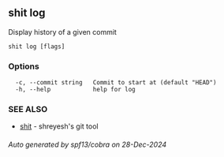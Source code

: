 ## shit log

Display history of a given commit

```
shit log [flags]
```

### Options

```
  -c, --commit string   Commit to start at (default "HEAD")
  -h, --help            help for log
```

### SEE ALSO

* [shit](shit.md)	 - shreyesh's git tool

###### Auto generated by spf13/cobra on 28-Dec-2024
